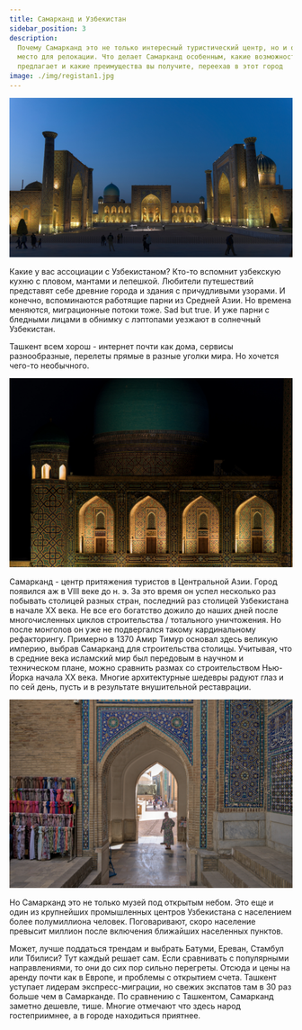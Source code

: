 ```yaml
---
title: Самарканд и Узбекистан
sidebar_position: 3
description:
  Почему Самарканд это не только интересный туристический центр, но и отличное
  место для релокации. Что делает Самарканд особенным, какие возможности он
  предлагает и какие преимущества вы получите, переехав в этот город
image: ./img/registan1.jpg
---
```


<head><title>Самарканд и Узбекистан</title></head>

![Регистан](./img/registan1.jpg)

Какие у вас ассоциации с Узбекистаном? Кто-то вспомнит узбекскую кухню с пловом,
мантами и лепешкой. Любители путешествий представят себе древние города и здания
с причудливыми узорами. И конечно, вспоминаются работящие парни из Средней Азии.
Но времена меняются, миграционные потоки тоже. Sad but true. И уже парни с
бледными лицами в обнимку с лэптопами уезжают в солнечный Узбекистан.

Ташкент всем хорош - интернет почти как дома, сервисы разнообразные, перелеты
прямые в разные уголки мира. Но хочется чего-то необычного.

![Регистан](./img/registan2.jpg)

Самарканд - центр притяжения туристов в Центральной Азии. Город появился аж в
VIII веке до н. э. За это время он успел несколько раз побывать столицей разных
стран, последний раз столицей Узбекистана в начале XX века. Не все его богатство
дожило до наших дней после многочисленных циклов строительства / тотального
уничтожения. Но после монголов он уже не подвергался такому кардинальному
рефакторингу. Примерно в 1370 Амир Тимур основал здесь великую империю, выбрав
Самарканд для строительства столицы. Учитывая, что в средние века исламский мир
был передовым в научном и техническом плане, можно сравнить размах со
строительством Нью-Йорка начала XX века. Многие архитектурные шедевры радуют
глаз и по сей день, пусть и в результате внушительной реставрации.

![Шахи Зинда](./img/shah-i-zinda.jpg)

Но Самарканд это не только музей под открытым небом. Это еще и один из
крупнейших промышленных центров Узбекистана с населением более полумиллиона
человек. Поговаривают, скоро население превысит миллион после включения
ближайших населенных пунктов.

Может, лучше поддаться трендам и выбрать Батуми, Ереван, Стамбул или Тбилиси?
Тут каждый решает сам. Если сравнивать с популярными направлениями, то они до
сих пор сильно перегреты. Отсюда и цены на аренду почти как в Европе, и проблемы
с открытием счета. Ташкент уступает лидерам экспресс-миграции, но свежих
экспатов там в 30 раз больше чем в Самарканде. По сравнению с Ташкентом,
Самарканд заметно дешевле, тише. Многие отмечают что здесь народ гостеприимнее,
а в городе находиться приятнее.
